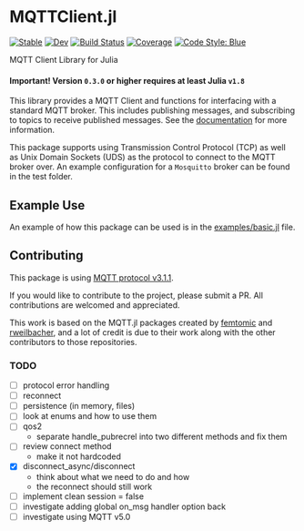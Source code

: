 # MQTTClient.jl

[![Stable](https://img.shields.io/badge/docs-stable-blue.svg)](https://JuliaMessaging.github.io/MQTTClient.jl/stable/)
[![Dev](https://img.shields.io/badge/docs-dev-blue.svg)](https://JuliaMessaging.github.io/MQTTClient.jl/dev/)
[![Build Status](https://github.com/JuliaMessaging/MQTTClient.jl/actions/workflows/CI.yml/badge.svg?branch=main)](https://github.com/JuliaMessaging/MQTTClient.jl/actions/workflows/CI.yml?query=branch%3Amain)
[![Coverage](https://codecov.io/gh/JuliaMessaging/MQTTClient.jl/branch/main/graph/badge.svg)](https://codecov.io/gh/JuliaMessaging/MQTTClient.jl)
[![Code Style: Blue](https://img.shields.io/badge/code%20style-blue-4495d1.svg)](https://github.com/invenia/BlueStyle)

MQTT Client Library for Julia
 
#### Important! Version `0.3.0` or higher requires at least Julia `v1.8`

This library provides a MQTT Client and functions for interfacing with a standard MQTT broker. This includes publishing messages, and subscribing to topics to receive published messages. See the [documentation](https://JuliaMessaging.github.io/MQTTClient.jl) for more information.

This package supports using Transmission Control Protocol (TCP) as well as Unix Domain Sockets (UDS) as the protocol to connect to the MQTT broker over. An example configuration for a `Mosquitto` broker can be found in the test folder. 

## Example Use

An example of how this package can be used is in the [examples/basic.jl](examples/basic.jl) file.

## Contributing

This package is using [MQTT protocol v3.1.1](https://docs.oasis-open.org/mqtt/mqtt/v3.1.1/mqtt-v3.1.1.html).

If you would like to contribute to the project, please submit a PR. All contributions are welcomed and appreciated.

This work is based on the MQTT.jl packages created by [femtomic](https://github.com/femtomc/MQTT.jl) and [rweilbacher](https://github.com/rweilbacher/MQTT.jl), and a lot of credit is due to their work along with the other contributors to those repositories.

### TODO

- [ ] protocol error handling
- [ ] reconnect
- [ ] persistence (in memory, files)
- [ ] look at enums and how to use them
- [ ] qos2 
    * separate handle_pubrecrel into two different methods and fix them
- [ ] review connect method
    * make it not hardcoded
- [x] disconnect_async/disconnect
    * think about what we need to do and how
    * the reconnect should still work
- [ ] implement clean session = false
- [ ] investigate adding global on_msg handler option back
- [ ] investigate using MQTT v5.0
